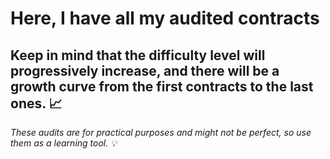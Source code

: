 # Here, I have all my audited contracts #

## Keep in mind that the difficulty level will progressively increase, and there will be a growth curve from the first contracts to the last ones. 📈 ##

*These audits are for practical purposes and might not be perfect, so use them as a learning tool. 💡*

